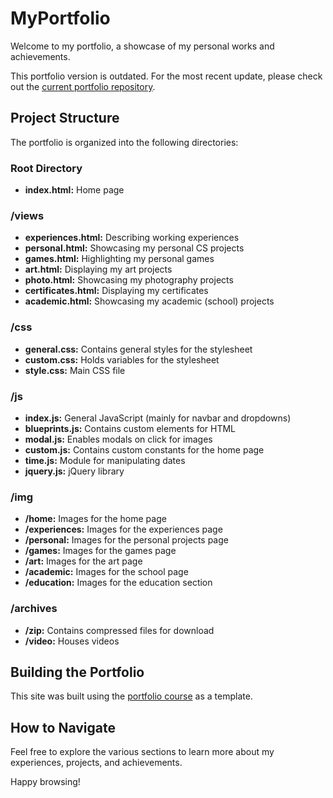 # MyPortfolio

Welcome to my portfolio, a showcase of my personal works and achievements.

This portfolio version is outdated. For the most recent update, please check out the [current portfolio repository](https://github.com/ThiiLuu79/tm_portfolio).

## Project Structure

The portfolio is organized into the following directories:

### Root Directory
- **index.html:** Home page

### /views
- **experiences.html:** Describing working experiences
- **personal.html:** Showcasing my personal CS projects
- **games.html:** Highlighting my personal games
- **art.html:** Displaying my art projects
- **photo.html:** Showcasing my photography projects
- **certificates.html:** Displaying my certificates
- **academic.html:** Showcasing my academic (school) projects

### /css
- **general.css:** Contains general styles for the stylesheet
- **custom.css:** Holds variables for the stylesheet
- **style.css:** Main CSS file

### /js
- **index.js:** General JavaScript (mainly for navbar and dropdowns)
- **blueprints.js:** Contains custom elements for HTML
- **modal.js:** Enables modals on click for images
- **custom.js:** Contains custom constants for the home page
- **time.js:** Module for manipulating dates
- **jquery.js:** jQuery library

### /img
- **/home:** Images for the home page
- **/experiences:** Images for the experiences page
- **/personal:** Images for the personal projects page
- **/games:** Images for the games page
- **/art:** Images for the art page
- **/academic:** Images for the school page
- **/education:** Images for the education section

### /archives
- **/zip:** Contains compressed files for download
- **/video:** Houses videos

## Building the Portfolio

This site was built using the [portfolio course](https://youtu.be/_xkSvufmjEs?si=sTo628TZXGkxunje) as a template.

## How to Navigate

Feel free to explore the various sections to learn more about my experiences, projects, and achievements.

Happy browsing!